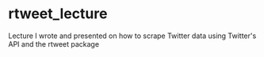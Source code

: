 # rtweet_lecture
Lecture I wrote and presented on how to scrape Twitter data using Twitter's API and the rtweet package
